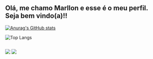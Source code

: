 ## Olá, me chamo Marllon e esse é o meu perfil. Seja bem vindo(a)!!

[![Anurag's GitHub stats](https://github-readme-stats.vercel.app/api?username=m4rllon&show_icons=true&theme=transparent)](https://github.com/anuraghazra/github-readme-stats)

![Top Langs](https://github-readme-stats.vercel.app/api/top-langs/?username=m4rllon&hide_progress=true)

  ##
 
<div> 
  <a href="https://www.instagram.com/marllon4cardoso/" target="_blank"><img src="https://img.shields.io/badge/-Instagram-%23E4405F?style=for-the-badge&logo=instagram&logoColor=white" target="_blank"></a>
  <a href="https://www.linkedin.com/in/marllon-fausto-cardoso-bbbba817b/" target="_blank"><img src="https://img.shields.io/badge/-LinkedIn-%230077B5?style=for-the-badge&logo=linkedin&logoColor=white" target="_blank"></a> 
  
</div>
